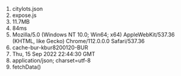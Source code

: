 1. citylots.json
2. expose.js
3. 11.7MB
4. 84ms
5. Mozilla/5.0 (Windows NT 10.0; Win64; x64) AppleWebKit/537.36 (KHTML, like Gecko) Chrome/112.0.0.0 Safari/537.36
6. cache-bur-kbur8200120-BUR
7. Thu, 15 Sep 2022 22:44:30 GMT
8. application/json; charset=utf-8
9. fetchData()